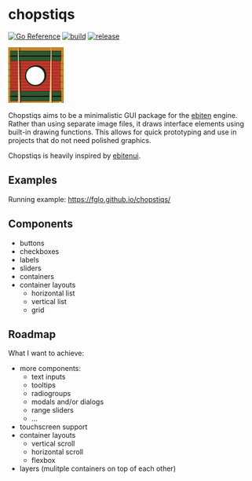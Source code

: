 # chopstiqs

[![Go Reference](https://pkg.go.dev/badge/github.com/fglo/chopstiqs.svg)](https://pkg.go.dev/github.com/fglo/chopstiqs)
[![build](https://github.com/fglo/chopstiqs/actions/workflows/go-build.yaml/badge.svg?branch=main)](https://github.com/fglo/chopstiqs/actions?query=workflow%3Ago-build)
[![release](https://github.com/fglo/chopstiqs/actions/workflows/deploy-webasm.yml/badge.svg?branch=main)](https://github.com/fglo/chopstiqs/actions?query=workflow%3Adeploy-webasm)

![chopstiqs logo generated by DALL·E 2](img/chopstiqs-logo-1-4x4.png)

Chopstiqs aims to be a minimalistic GUI package for the [ebiten](https://ebitengine.org/) engine. Rather than using separate image files, it draws interface elements using built-in drawing functions. This allows for quick prototyping and use in projects that do not need polished graphics.

Chopstiqs is heavily inspired by [ebitenui](https://github.com/ebitenui/ebitenui/).

## Examples

Running example: <https://fglo.github.io/chopstiqs/>

## Components

- buttons
- checkboxes
- labels
- sliders
- containers
- container layouts
  - horizontal list
  - vertical list
  - grid

## Roadmap

What I want to achieve:

- more components:
  - text inputs
  - tooltips
  - radiogroups
  - modals and/or dialogs
  - range sliders
  - ...
- touchscreen support
- container layouts
  - vertical scroll
  - horizontal scroll
  - flexbox
- layers (mulitple containers on top of each other)

